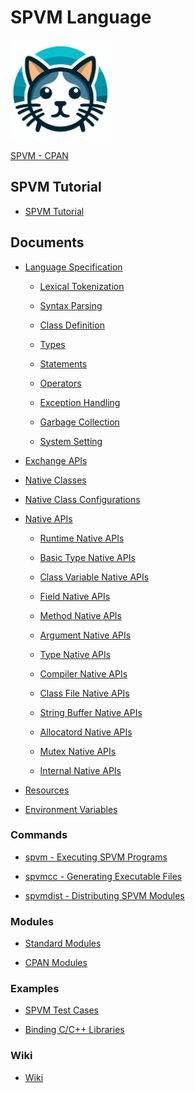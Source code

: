 # SPVM Language

<img src="/logo/spvm_logo.jpg" width="160px">

<a href="https://metacpan.org/pod/SPVM">SPVM - CPAN</a>

## SPVM Tutorial

* <a href="https://github.com/yuki-kimoto/SPVM/wiki/Tutorial">SPVM Tutorial</a>

## Documents

<ul>

<li><p><a href="https://metacpan.org/pod/SPVM::Document::Language">Language Specification</a></p>

<ul>

<li><p><a href="https://metacpan.org/pod/SPVM::Document::Language::Tokenization">Lexical Tokenization</a></p>

</li>
<li><p><a href="https://metacpan.org/pod/SPVM::Document::Language::SyntaxParsing">Syntax Parsing</a></p>

</li>
<li><p><a href="https://metacpan.org/pod/SPVM::Document::Language::Class">Class Definition</a></p>

</li>
<li><p><a href="https://metacpan.org/pod/SPVM::Document::Language::Types">Types</a></p>

</li>
<li><p><a href="https://metacpan.org/pod/SPVM::Document::Language::Statements">Statements</a></p>

</li>
<li><p><a href="https://metacpan.org/pod/SPVM::Document::Language::Operators">Operators</a></p>

</li>
<li><p><a href="https://metacpan.org/pod/SPVM::Document::Language::ExceptionHandling">Exception Handling</a></p>

</li>
<li><p><a href="https://metacpan.org/pod/SPVM::Document::Language::GarbageCollection">Garbage Collection</a></p>

</li>
<li><p><a href="https://metacpan.org/pod/SPVM::Document::Language::System">System Setting</a></p>

</li>
</ul>

</li>
<li><p><a href="https://metacpan.org/pod/SPVM::ExchangeAPI">Exchange APIs</a></p>

</li>
<li><p><a href="https://metacpan.org/pod/SPVM::Document::NativeClass">Native Classes</a></p>

</li>
<li><p><a href="https://metacpan.org/pod/SPVM::Builder::Config">Native Class Configurations</a></p>

</li>
<li><p><a href="https://metacpan.org/pod/SPVM::Document::NativeAPI">Native APIs</a></p>

<ul>

<li><p><a href="https://metacpan.org/pod/SPVM::Document::NativeAPI::Runtime">Runtime Native APIs</a></p>

</li>
<li><p><a href="https://metacpan.org/pod/SPVM::Document::NativeAPI::BasicType">Basic Type Native APIs</a></p>

</li>
<li><p><a href="https://metacpan.org/pod/SPVM::Document::NativeAPI::ClassVariable">Class Variable Native APIs</a></p>

</li>
<li><p><a href="https://metacpan.org/pod/SPVM::Document::NativeAPI::Field">Field Native APIs</a></p>

</li>
<li><p><a href="https://metacpan.org/pod/SPVM::Document::NativeAPI::Method">Method Native APIs</a></p>

</li>
<li><p><a href="https://metacpan.org/pod/SPVM::Document::NativeAPI::Argument">Argument Native APIs</a></p>

</li>
<li><p><a href="https://metacpan.org/pod/SPVM::Document::NativeAPI::Type">Type Native APIs</a></p>

</li>
<li><p><a href="https://metacpan.org/pod/SPVM::Document::NativeAPI::Compiler">Compiler Native APIs</a></p>

</li>
<li><p><a href="https://metacpan.org/pod/SPVM::Document::NativeAPI::ClassFile">Class File Native APIs</a></p>

</li>
<li><p><a href="https://metacpan.org/pod/SPVM::Document::NativeAPI::StringBuffer">String Buffer Native APIs</a></p>

</li>
<li><p><a href="https://metacpan.org/pod/SPVM::Document::NativeAPI::Allocator">Allocatord Native APIs</a></p>

</li>
<li><p><a href="https://metacpan.org/pod/SPVM::Document::NativeAPI::Mutex">Mutex Native APIs</a></p>

</li>
<li><p><a href="https://metacpan.org/pod/SPVM::Document::NativeAPI::Internal">Internal Native APIs</a></p>

</li>
</ul>

</li>
<li><p><a href="https://metacpan.org/pod/SPVM::Document::Resource">Resources</a></p>

</li>
<li><p><a href="https://metacpan.org/pod/SPVM::Document::EnvironmentVariables">Environment Variables</a></p>

</li>
</ul>

### Commands

<ul>

<li><p><a href="https://metacpan.org/pod/spvm">spvm - Executing SPVM Programs</a></p>

</li>
<li><p><a href="https://metacpan.org/pod/spvmcc">spvmcc - Generating Executable Files</a></p>

</li>
<li><p><a href="https://metacpan.org/pod/spvmdist">spvmdist - Distributing SPVM Modules</a></p>

</li>
</ul>

### Modules

<ul>

<li><p><a href="https://metacpan.org/pod/SPVM::Document::Modules">Standard Modules</a></p>

</li>
<li><p><a href="https://github.com/yuki-kimoto/SPVM/wiki/CPAN-Modules">CPAN Modules</a></p>

</li>
</ul>

### Examples

<ul>

<li><p><a href="https://github.com/yuki-kimoto/SPVM/tree/doc/t/02_vm/lib/SPVM/TestCase">SPVM Test Cases</a></p>

</li>
<li><p><a href="https://github.com/yuki-kimoto/SPVM/tree/doc/examples/native">Binding C/C++ Libraries</a></p>

</li>
</ul>

### Wiki

<ul>

<li><p><a href="https://github.com/yuki-kimoto/SPVM/wiki">Wiki</a></p>

</li>
</ul>

